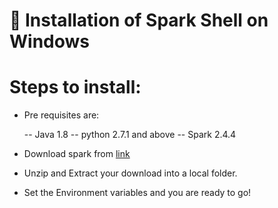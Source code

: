 # :memo: Installation of Spark Shell on Windows

# Steps to install: 

- Pre requisites are:

	-- Java 1.8
	-- python 2.7.1 and above
	-- Spark 2.4.4

- Download spark from [link](https://spark.apache.org/downloads.html)

- Unzip and Extract your download into a local folder.

- Set the Environment variables and you are ready to go!
